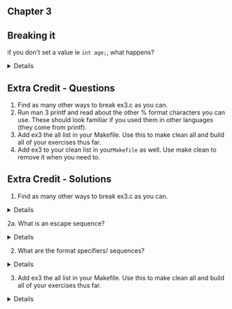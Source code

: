 ## Chapter 3 


## Breaking it 

if you don't set a value ie `int age;`, what happens? 

<details> 

```
warning: variable 'age' is uninitialized when used here
[-Wuninitialized]
printf("You are %d yrs old and %d inches tall \n", age, height);
^~~
ex3.c:6:9: note: initialize the variable 'age' to silence this warning
int age; 
^
```
</details>


## Extra Credit - Questions 

1) Find as many other ways to break ex3.c as you can.
2) Run man 3 printf and read about the other % format characters you can use. These should look familiar if you used them in other languages (they come from printf).
3) Add ex3 the all list in your Makefile. Use this to make clean all and build all of your exercises thus far.
4) Add ex3 to your clean list in your``Makefile`` as well. Use make clean to remove it when you need to.

## Extra Credit - Solutions  

1) Find as many other ways to break ex3.c as you can.
<details></details> 

2a. What is an escape sequence? 
<details> 
https://en.wikipedia.org/wiki/Escape_sequences_in_C#Motivation

An escape sequence is a sequence of characters that does not represent itself when used inside a character or string literal, but is translated into another character or a sequence of characters that may be difficult or impossible to represent directly.
</details> 

2) What are the format specifiers/ sequences? 
<details> 
https://www.le.ac.uk/users/rjm1/cotter/page_30.htm
%c char single character
- %d (%i) int signed integer
- %e (%E) float or double exponential format
- %f float or double signed decimal
- %g (%G) float or double use %f or %e as required
- %o int unsigned octal value
- %p pointer address stored in pointer
- %s array of char sequence of characters
- %u int unsigned decimal
- %x (%X) int unsigned hex value
</details> 


3) Add ex3 the all list in your Makefile. Use this to make clean all and build all of your
exercises thus far.
<details> 

```
run:
make ../chapter1/ex1
make ex3
./ex3
```
</details> 

